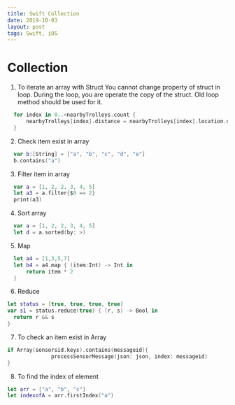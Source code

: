 ```yaml
---
title: Swift Collection
date: 2019-10-03
layout: post
tags: Swift, iOS
---
```



# Collection

1. To iterate an array with Struct
  You cannot change property of struct in loop. During the loop, you are operate the copy of the struct. Old loop method should be used for it. 
```swift
  for index in 0..<nearbyTrolleys.count {
      nearbyTrolleys[index].distance = nearbyTrolleys[index].location.distance(from: currentlocation)
  }
```
2. Check item exist in array
```swift
  var b:[String] = ["a", "b", "c", "d", "e"]
  b.contains("a")
```
3. Filter item in array
```swift
  var a = [1, 2, 2, 3, 4, 5]
  let a3 = a.filter{$0 == 2}
  print(a3)
```
4. Sort array
```swift
  var a = [1, 2, 2, 3, 4, 5]
  let d = a.sorted(by: >)
```
5. Map 
```swift
  let a4 = [1,3,5,7]
  let b4 = a4.map { (item:Int) -> Int in
      return item * 2
  }
```
6. Reduce
```swift
let status = [true, true, true, true]
var s1 = status.reduce(true) { (r, s) -> Bool in
  return r && s
}
```
7. To check an item exist in Array
```swift
if Array(sensorsid.keys).contains(messageid){
              processSensorMessage(json: json, index: messageid)
}
```
8. To find the index of element
```swift
let arr = ["a", "b", "c"]
let indexofA = arr.firstIndex("a")
```
